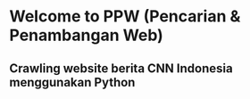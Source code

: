 # Welcome to PPW (Pencarian & Penambangan Web)

## Crawling website berita CNN Indonesia menggunakan Python